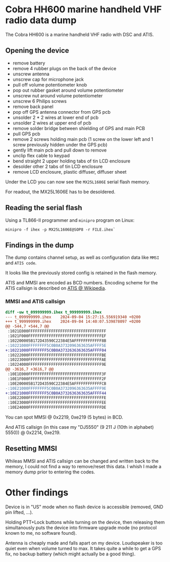 # Cobra HH600 marine handheld VHF radio data dump

The Cobra HH600 is a marine handheld VHF radio with DSC and ATIS.

## Opening the device

 * remove battery
 * remove 4 rubber plugs on the back of the device
 * unscrew antenna
 * unscrew cap for microphone jack
 * pull off volume potentiometer knob
 * pop out rubber gasket around volume potentiometer
 * unscrew nut around volume potentiometer
 * unscrew 6 Philips screws
 * remove back panel
 * pop off GPS antenna connector from GPS pcb
 * unsolder 2 * 2 wires at lower end of pcb
 * unsolder 2 wires at upper end of pcb
 * remove solder bridge between shielding of GPS and main PCB
 * pull GPS pcb
 * remove 2 screws holding main pcb (1 screw on the lower left and 1 screw previously hidden under the GPS pcb)
 * gently lift main pcb and pull down to remove
 * unclip flex cable to keypad
 * bend straight 2 upper holding tabs of tin LCD enclosure
 * desolder other 2 tabs of tin LCD enclosure
 * remove LCD enclosure, plastic diffuser, diffuser sheet
 
 Under the LCD you can now see the `MX25L1606E` serial flash memory.

For readout, the MX25L1606E has to be desoldered.

## Reading the serial flash

Using a TL866-II programmer and `minipro` program on Linux:

```
minipro -f ihex -p MX25L1606E@SOP8 -r FILE.ihex`
```

## Findings in the dump

The dump contains channel setup, as well as configuration data like `MMSI` and `ATIS code`.

It looks like the previously stored config is retained in the flash memory.

ATIS and MMSI are encoded as BCD numbers. Encoding scheme for the ATIS callsign is described on [ATIS @ Wikipedia](https://de.wikipedia.org/wiki/Automatic_Transmitter_Identification_System).

### MMSI and ATIS callsign

```patch
diff -uw t_099999999.ihex t_999999999.ihex
--- t_099999999.ihex    2024-09-04 15:27:15.556919340 +0200
+++ t_999999999.ihex    2024-09-04 14:40:07.539878097 +0200
@@ -544,7 +544,7 @@
 :1021E000FFFFFFFFFFFFFFFFFFFFFFFFFFFFFFFFFF
 :1021F000FFFFFFFFFFFFFFFFFFFFFFFFFFFFFFFFEF
 :102200005B172D43590C22384E5AFFFFFFFFFFFF8B
-:10221000FFFFFFFF5C0B0A3732096363635AFFFF5E
+:10221000FFFFFFFF5C0B0A3732636363635AFFFF04
 :10222000FFFFFFFFFFFFFFFFFFFFFFFFFFFFFFFFBE
 :10223000FFFFFFFFFFFFFFFFFFFFFFFFFFFFFFFFAE
 :10224000FFFFFFFFFFFFFFFFFFFFFFFFFFFFFFFF9E
@@ -3616,7 +3616,7 @@
 :10E1E000FFFFFFFFFFFFFFFFFFFFFFFFFFFFFFFF3F
 :10E1F000FFFFFFFFFFFFFFFFFFFFFFFFFFFFFFFF2F
 :10E200005B172D43590C22384E5AFFFFFFFFFFFFCB
-:10E21000FFFFFFFF5C0B0A3732096363635AFFFF9E
+:10E21000FFFFFFFF5C0B0A3732636363635AFFFF44
 :10E22000FFFFFFFFFFFFFFFFFFFFFFFFFFFFFFFFFE
 :10E23000FFFFFFFFFFFFFFFFFFFFFFFFFFFFFFFFEE
 :10E24000FFFFFFFFFFFFFFFFFFFFFFFFFFFFFFFFDE
```

You can spot MMSI @ 0x2219, 0xe219 (5 bytes) in BCD. 

And ATIS callsign (in this case my "DJ5550" (9 211 J (10th in alphabet) 5550)) @ 0x2214, 0xe219.


## Resetting MMSI

Whileas MMSI and ATIS callsign can be changed and written back to the memory, I could not find a way to remove/reset this data. I whish I made a memory dump prior to entering the codes.

# Other findings

Device is in "US" mode when no flash device is accessible (removed, GND pin lifted, ...).

Holding PTT+Lock buttons while turning on the device, then releasing them simultanously puts the device into firmware upgrade mode (no protocol known to me, no software found).

Antenna is cheaply made and falls apart on my device. Loudspeaker is too quiet even when volume turned to max. It takes quite a while to get a GPS fix, no backup battery (which might actually be a good thing).
